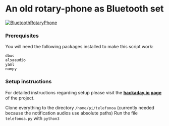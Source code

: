 # An old rotary-phone as Bluetooth set
<a href="https://hackaday.io/project/165208-an-old-rotary-phone-as-bluetooth-set"><img src="https://cdn.hackaday.io/images/6515591556216314998.jpg" title="Bluetooth Rotary Phone" alt="BluetoothRotaryPhone"></a>

### Prerequisites

You will need the following packages installed to make this script work:

```
dbus
alsaaudio
yaml
numpy
```

### Setup instructions

For detailed instructions regarding setup please visit the <a href="https://hackaday.io/project/165208-an-old-rotary-phone-as-bluetooth-set" target="_blank">**hackaday.io page**</a> of the project.

Clone everything to the directory ``/home/pi/telefonoa`` (currently needed because the notification audios use absolute paths)
Run the file ``telefonoa.py`` with ``python3``
